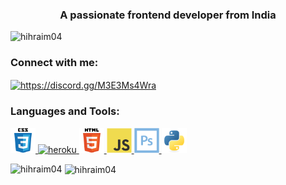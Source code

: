 <h3 align="center">A passionate frontend developer from India</h3>

<p align="left"> <img src="https://komarev.com/ghpvc/?username=hihraim04&label=Profile%20views&color=0e75b6&style=flat" alt="hihraim04" /> </p>

<h3 align="left">Connect with me:</h3>
<p align="left">
<a href="https://discord.gg/M3E3Ms4Wra" target="blank"><img align="center" src="https://raw.githubusercontent.com/rahuldkjain/github-profile-readme-generator/master/src/images/icons/Social/discord.svg" alt="https://discord.gg/M3E3Ms4Wra" height="30" width="40" /></a>
</p>

<h3 align="left">Languages and Tools:</h3>
<p align="left"> <a href="https://www.w3schools.com/css/" target="_blank" rel="noreferrer"> <img src="https://raw.githubusercontent.com/devicons/devicon/master/icons/css3/css3-original-wordmark.svg" alt="css3" width="40" height="40"/> </a> <a href="https://heroku.com" target="_blank" rel="noreferrer"> <img src="https://www.vectorlogo.zone/logos/heroku/heroku-icon.svg" alt="heroku" width="40" height="40"/> </a> <a href="https://www.w3.org/html/" target="_blank" rel="noreferrer"> <img src="https://raw.githubusercontent.com/devicons/devicon/master/icons/html5/html5-original-wordmark.svg" alt="html5" width="40" height="40"/> </a> <a href="https://developer.mozilla.org/en-US/docs/Web/JavaScript" target="_blank" rel="noreferrer"> <img src="https://raw.githubusercontent.com/devicons/devicon/master/icons/javascript/javascript-original.svg" alt="javascript" width="40" height="40"/> </a> <a href="https://www.photoshop.com/en" target="_blank" rel="noreferrer"> <img src="https://raw.githubusercontent.com/devicons/devicon/master/icons/photoshop/photoshop-line.svg" alt="photoshop" width="40" height="40"/> </a> <a href="https://www.python.org" target="_blank" rel="noreferrer"> <img src="https://raw.githubusercontent.com/devicons/devicon/master/icons/python/python-original.svg" alt="python" width="40" height="40"/> </a> </p>

<p><img align="left" src="https://github-readme-stats.vercel.app/api/top-langs?username=hihraim04&show_icons=true&locale=en&layout=compact" alt="hihraim04" /></p>

<p>&nbsp;<img align="center" src="https://github-readme-stats.vercel.app/api?username=hihraim04&show_icons=true&locale=en" alt="hihraim04" /></p>


<!-- <a href="https://github.com/HIHRAIM04/github-readme-stats">
  <img align="center" src="https://github-readme-stats.vercel.app/api/pin/?username=HIHRAIM04&repo=github-readme-stats&show_icons=true&theme=tokyonight" />
</a>
<a href="https://github.com/HIHRAIM04/convoychat">
  <img align="center" src="https://github-readme-stats.vercel.app/api/pin/?username=HIHRAIM04&repo=convoychat&show_icons=true&theme=tokyonight" />
</a> --!>






<!-- ![Anurag's GitHub stats](https://github-readme-stats.vercel.app/api?username=HIHRAIM04&show_icons=true&theme=tokyonight) [![Top Langs](https://github-readme-stats.vercel.app/api/top-langs/?username=HIHRAIM04&show_icons=true&theme=tokyonight)](https://github.com/HIHRAIM04/github-readme-stats) --!>


<!-- <details>
  <summary>:zap: GitHub Stats</summary>

  <img align="left" alt="HIHRAIM04's GitHub Stats" src="https://github-readme-stats.vercel.app/api?username=HIHRAIM04&show_icons=true&hide_border=false&title_color=ff652f&icon_color=FFE400&bg_color=09131B&text_color=ffffff&border_color=0c1a25" />

</details>

![Top Langs](https://github-readme-stats.vercel.app/api/top-langs/?username=HIHRAIM04&layout=compact) --!>
